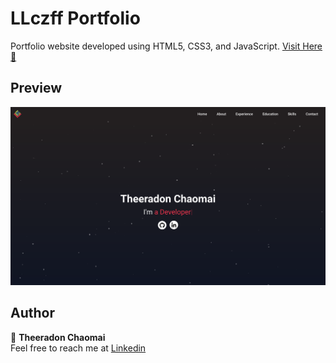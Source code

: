 # LLczff Portfolio

Portfolio website developed using HTML5, CSS3, and JavaScript.
[Visit Here 🚀](https://llczff.github.io)

## Preview

![screenshot](assets/screenshot.png)

## Author

👤 **Theeradon Chaomai**  
Feel free to reach me at [Linkedin](https://linkedin.com/in/thee-chaomai)
